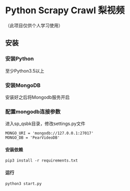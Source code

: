 # Python Scrapy Crawl 梨视频
（此项目仅供个人学习使用）
## 安装

### 安装Python

至少Python3.5以上

### 安装MongoDB

安装好之后将Mongodb服务开启

### 配置mongodb连接参数

进入sp_qsbk目录，修改settings.py文件
```
MONGO_URI = 'mongodb://127.0.0.1:27017'
MONGO_DB = 'PearVideoDB'
```


#### 安装依赖

```
pip3 install -r requirements.txt
```

#### 运行

```
python3 start.py
```

